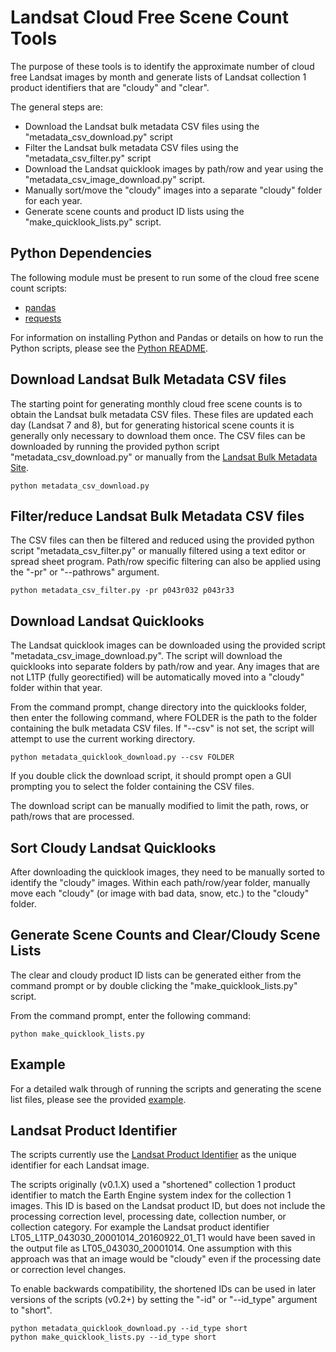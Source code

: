 # Landsat Cloud Free Scene Count Tools

The purpose of these tools is to identify the approximate number of cloud free Landsat images by month and generate lists of Landsat collection 1 product identifiers that are "cloudy" and "clear".

The general steps are:
+ Download the Landsat bulk metadata CSV files using the "metadata_csv_download.py" script
+ Filter the Landsat bulk metadata CSV files using the "metadata_csv_filter.py" script
+ Download the Landsat quicklook images by path/row and year using the "metadata_csv_image_download.py" script.
+ Manually sort/move the "cloudy" images into a separate "cloudy" folder for each year.
+ Generate scene counts and product ID lists using the "make_quicklook_lists.py" script.

## Python Dependencies

The following module must be present to run some of the cloud free scene count scripts:
* [pandas](http://pandas.pydata.org)
* [requests](http://docs.python-requests.org)

For information on installing Python and Pandas or details on how to run the Python scripts, please see the [Python README](PYTHON.md).

## Download Landsat Bulk Metadata CSV files

The starting point for generating monthly cloud free scene counts is to obtain the Landsat bulk metadata CSV files.  These files are updated each day (Landsat 7 and 8), but for generating historical scene counts it is generally only necessary to download them once.  The CSV files can be downloaded by running the provided python script "metadata_csv_download.py" or manually from the [Landsat Bulk Metadata Site](https://landsat.usgs.gov/download-entire-collection-metadata).

```
python metadata_csv_download.py
```

## Filter/reduce Landsat Bulk Metadata CSV files

The CSV files can then be filtered and reduced using the provided python script "metadata_csv_filter.py" or manually filtered using a text editor or spread sheet program.  Path/row specific filtering can also be applied using the "-pr" or "--pathrows" argument.

```
python metadata_csv_filter.py -pr p043r032 p043r33
```

## Download Landsat Quicklooks

The Landsat quicklook images can be downloaded using the provided script "metadata_csv_image_download.py".  The script will download the quicklooks into separate folders by path/row and year.  Any images that are not L1TP (fully georectified) will be automatically moved into a "cloudy" folder within that year.

From the command prompt, change directory into the quicklooks folder, then enter the following command, where FOLDER is the path to the folder containing the bulk metadata CSV files.  If "--csv" is not set, the script will attempt to use the current working directory.
```
python metadata_quicklook_download.py --csv FOLDER
```

If you double click the download script, it should prompt open a GUI prompting you to select the folder containing the CSV files.

The download script can be manually modified to limit the path, rows, or path/rows that are processed.

## Sort Cloudy Landsat Quicklooks

After downloading the quicklook images, they need to be manually sorted to identify the "cloudy" images.  Within each path/row/year folder, manually move each "cloudy" (or image with bad data, snow, etc.) to the "cloudy" folder.

## Generate Scene Counts and Clear/Cloudy Scene Lists

The clear and cloudy product ID lists can be generated either from the command prompt or by double clicking the "make_quicklook_lists.py" script.

From the command prompt, enter the following command:
```
python make_quicklook_lists.py
```

## Example

For a detailed walk through of running the scripts and generating the scene list files, please see the provided [example](./example/EXAMPLE.md).

## Landsat Product Identifier

The scripts currently use the [Landsat Product Identifier](https://landsat.usgs.gov/landsat-collections#Prod%20IDs) as the unique identifier for each Landsat image.

The scripts originally (v0.1.X) used a "shortened" collection 1 product identifier to match the Earth Engine system index for the collection 1 images.  This ID is based on the Landsat product ID, but does not include the processing correction level, processing date, collection number, or collection category.  For example the Landsat product identifier LT05_L1TP_043030_20001014_20160922_01_T1 would have been saved in the output file as LT05_043030_20001014.  One assumption with this approach was that an image would be "cloudy" even if the processing date or correction level changes.

To enable backwards compatibility, the shortened IDs can be used in later versions of the scripts (v0.2+) by setting the "-id" or "--id_type" argument to "short".

```
python metadata_quicklook_download.py --id_type short
python make_quicklook_lists.py --id_type short
```
